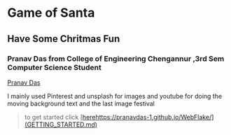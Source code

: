 # Game of Santa

## Have Some Chritmas Fun

### Pranav Das from College of Engineering Chengannur ,3rd Sem Computer Science Student 

[Pranav Das](https://github.com/Pranavdas-1)

I mainly used Pinterest and unsplash for images and youtube for doing the moving background text and the last image festival

> to get started click [[here](https://pranavdas-1.github.io/WebFlake/)https://pranavdas-1.github.io/WebFlake/](GETTING_STARTED.md)
